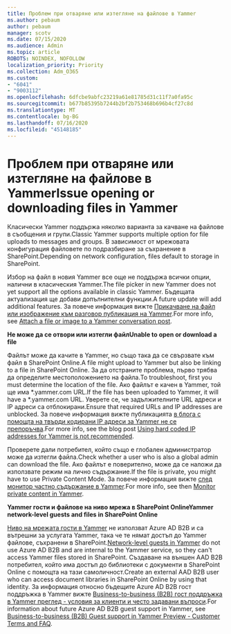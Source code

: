 ```yaml
---
title: Проблем при отваряне или изтегляне на файлове в Yammer
ms.author: pebaum
author: pebaum
manager: scotv
ms.date: 07/15/2020
ms.audience: Admin
ms.topic: article
ROBOTS: NOINDEX, NOFOLLOW
localization_priority: Priority
ms.collection: Adm_O365
ms.custom:
- "6041"
- "9003112"
ms.openlocfilehash: 6dfcbe9abfc23219a61e81785d31c11f7a0fa95c
ms.sourcegitcommit: b677b85395b7244b2bf2b753468b696b4cf27c8d
ms.translationtype: MT
ms.contentlocale: bg-BG
ms.lasthandoff: 07/16/2020
ms.locfileid: "45148185"
---
```

# <a name="issue-opening-or-downloading-files-in-yammer"></a><span data-ttu-id="57dca-102">Проблем при отваряне или изтегляне на файлове в Yammer</span><span class="sxs-lookup"><span data-stu-id="57dca-102">Issue opening or downloading files in Yammer</span></span>

<span data-ttu-id="57dca-103">Класически Yammer поддържа няколко варианта за качване на файлове в съобщения и групи.</span><span class="sxs-lookup"><span data-stu-id="57dca-103">Classic Yammer supports multiple option for file uploads to messages and groups.</span></span> <span data-ttu-id="57dca-104">В зависимост от мрежовата конфигурация файловете по подразбиране за съхранение в SharePoint.</span><span class="sxs-lookup"><span data-stu-id="57dca-104">Depending on network configuration, files default to storage in SharePoint.</span></span>

<span data-ttu-id="57dca-105">Избор на файл в новия Yammer все още не поддържа всички опции, налични в класическия Yammer.</span><span class="sxs-lookup"><span data-stu-id="57dca-105">The file picker in new Yammer does not yet support all the options available in classic Yammer.</span></span> <span data-ttu-id="57dca-106">Бъдещата актуализация ще добави допълнителни функции.</span><span class="sxs-lookup"><span data-stu-id="57dca-106">A future update will add additional features.</span></span> <span data-ttu-id="57dca-107">За повече информация вижте [Прикачване на файл или изображение към разговор публикация на Yammer](https://support.microsoft.com/office/attach-a-file-or-image-to-a-yammer-conversation-post-8d2d17f7-8f37-4535-961e-518d751be7e8).</span><span class="sxs-lookup"><span data-stu-id="57dca-107">For more info, see [Attach a file or image to a Yammer conversation post](https://support.microsoft.com/office/attach-a-file-or-image-to-a-yammer-conversation-post-8d2d17f7-8f37-4535-961e-518d751be7e8).</span></span>

<span data-ttu-id="57dca-108">**Не може да се отвори или изтегли файл**</span><span class="sxs-lookup"><span data-stu-id="57dca-108">**Unable to open or download a file**</span></span>  

<span data-ttu-id="57dca-109">Файлът може да качите в Yammer, но също така да се свързвате към файл в SharePoint Online.</span><span class="sxs-lookup"><span data-stu-id="57dca-109">A file might upload to Yammer but also be linking to a file in SharePoint Online.</span></span> <span data-ttu-id="57dca-110">За да отстраните проблема, първо трябва да определите местоположението на файла.</span><span class="sxs-lookup"><span data-stu-id="57dca-110">To troubleshoot, first you must determine the location of the file.</span></span> <span data-ttu-id="57dca-111">Ако файлът е качен в Yammer, той ще има \*.yammer.com URL.</span><span class="sxs-lookup"><span data-stu-id="57dca-111">If the file has been uploaded to Yammer, it will have a \*.yammer.com URL.</span></span> <span data-ttu-id="57dca-112">Уверете се, че задължителните URL адреси и IP адреси са отблокирани.</span><span class="sxs-lookup"><span data-stu-id="57dca-112">Ensure that required URLs and IP addresses are unblocked.</span></span> <span data-ttu-id="57dca-113">За повече информация вижте публикацията [в блога с помощта на твърди кодирани IP адреси за Yammer не се препоръчва](https://techcommunity.microsoft.com/t5/yammer-blog/using-hard-coded-ip-addresses-for-yammer-is-not-recommended/ba-p/276592).</span><span class="sxs-lookup"><span data-stu-id="57dca-113">For more info, see the blog post [Using hard coded IP addresses for Yammer is not recommended](https://techcommunity.microsoft.com/t5/yammer-blog/using-hard-coded-ip-addresses-for-yammer-is-not-recommended/ba-p/276592).</span></span>

<span data-ttu-id="57dca-114">Проверете дали потребител, който също е глобален администратор може да изтегли файла.</span><span class="sxs-lookup"><span data-stu-id="57dca-114">Check whether a user who is also a global admin can download the file.</span></span> <span data-ttu-id="57dca-115">Ако файлът е поверително, може да се наложи да използвате режим на лично съдържание.</span><span class="sxs-lookup"><span data-stu-id="57dca-115">If the file is private, you might have to use Private Content Mode.</span></span> <span data-ttu-id="57dca-116">За повече информация вижте [след монитор частно съдържание в Yammer](https://docs.microsoft.com/yammer/manage-security-and-compliance/monitor-private-content).</span><span class="sxs-lookup"><span data-stu-id="57dca-116">For more info, see then [Monitor private content in Yammer](https://docs.microsoft.com/yammer/manage-security-and-compliance/monitor-private-content).</span></span>  

<span data-ttu-id="57dca-117">**Yammer гости и файлове на ниво мрежа в SharePoint Online**</span><span class="sxs-lookup"><span data-stu-id="57dca-117">**Yammer network-level guests and files in SharePoint Online**</span></span>  

<span data-ttu-id="57dca-118">[Ниво на мрежата гости в Yammer](https://docs.microsoft.com/yammer/manage-yammer-users/add-block-or-remove-users#invite-guests) не използват Azure AD B2B и са вътрешни за услугата Yammer, така че те нямат достъп до Yammer файлове, съхранени в SharePoint.</span><span class="sxs-lookup"><span data-stu-id="57dca-118">[Network-level guests in Yammer](https://docs.microsoft.com/yammer/manage-yammer-users/add-block-or-remove-users#invite-guests) do not use Azure AD B2B and are internal to the Yammer service, so they can't access Yammer files stored in SharePoint.</span></span> <span data-ttu-id="57dca-119">Създаване на външен AAD B2B потребител, който има достъп до библиотеки с документи в SharePoint Online с помощта на тази самоличност.</span><span class="sxs-lookup"><span data-stu-id="57dca-119">Create an external AAD B2B user who can access document libraries in SharePoint Online by using that identity.</span></span> <span data-ttu-id="57dca-120">За информация относно бъдещите Azure AD B2B гост поддръжка в Yammer вижте [Business-to-business (B2B) гост поддръжка в Yammer преглед - условия за клиенти и често задавани въпроси](https://docs.microsoft.com/yammer/get-started-with-yammer/azure-ad-b2b-guests-yammer).</span><span class="sxs-lookup"><span data-stu-id="57dca-120">For information about future Azure AD B2B guest support in Yammer, see [Business-to-business (B2B) Guest support in Yammer Preview - Customer Terms and FAQ](https://docs.microsoft.com/yammer/get-started-with-yammer/azure-ad-b2b-guests-yammer).</span></span>